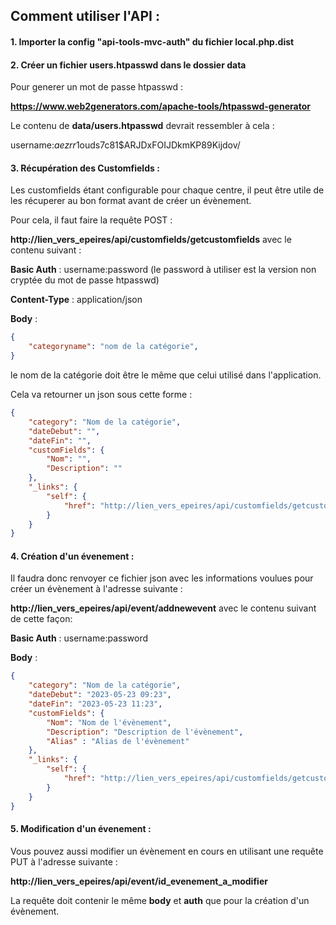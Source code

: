 ## Comment utiliser l'API :

#### 1. Importer la config "api-tools-mvc-auth" du fichier **local.php.dist**

#### 2. Créer un fichier **users.htpasswd** dans le dossier data

Pour generer un mot de passe htpasswd :

**https://www.web2generators.com/apache-tools/htpasswd-generator**

Le contenu de **data/users.htpasswd** devrait ressembler à cela :

username:$aezrr1$ouds7c81$ARJDxFOIJDkmKP89Kijdov/

#### 3. Récupération des Customfields :

Les customfields étant configurable pour chaque centre, il peut être utile de les récuperer au bon format avant de créer un évènement.

Pour cela, il faut faire la requête POST :

**http://lien_vers_epeires/api/customfields/getcustomfields**
avec le contenu suivant :

**Basic Auth** : username:password (le password à utiliser est la version non cryptée du mot de passe htpasswd)

**Content-Type** : application/json

**Body** : 
```json
{
    "categoryname": "nom de la catégorie",
}
```
le nom de la catégorie doit être le même que celui utilisé dans l'application.

Cela va retourner un json sous cette forme :
```json
{
    "category": "Nom de la catégorie",
    "dateDebut": "",
    "dateFin": "",
    "customFields": {
        "Nom": "",
        "Description": ""
    },
    "_links": {
        "self": {
            "href": "http://lien_vers_epeires/api/customfields/getcustomfields"
        }
    }
}
```

#### 4. Création d'un évenement :

Il faudra donc renvoyer ce fichier json avec les informations voulues pour créer un évènement à l'adresse suivante :

**http://lien_vers_epeires/api/event/addnewevent** avec le contenu suivant de cette façon:

**Basic Auth** : username:password

**Body** :
```json 
{
    "category": "Nom de la catégorie",
    "dateDebut": "2023-05-23 09:23",
    "dateFin": "2023-05-23 11:23",
    "customFields": {
        "Nom": "Nom de l'évènement",
        "Description": "Description de l'évènement",
        "Alias" : "Alias de l'évènement"
    },
    "_links": {
        "self": {
            "href": "http://lien_vers_epeires/api/customfields/getcustomfields"
        }
    }
}
```

#### 5. Modification d'un évenement :

Vous pouvez aussi modifier un évènement en cours en utilisant une requête PUT à l'adresse suivante : 

**http://lien_vers_epeires/api/event/id_evenement_a_modifier**

La requête doit contenir le même **body** et **auth** que pour la création d'un évènement.
